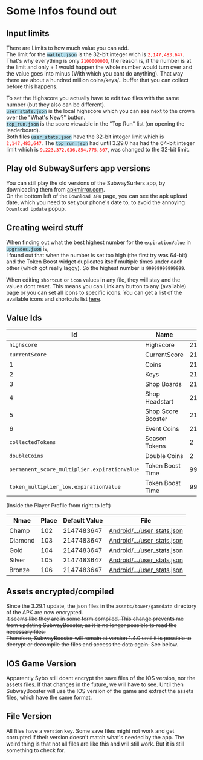 # Some Infos found out

## Input limits

<p>
There are Limits to how much value you can add.<br>
The limit for the <code style="background-color: lightblue;">wallet.json</code> is the 32-bit integer wich is <code style="color: red;">2,147,483,647</code>.
That's why everything is only <code style="color: red;">2100000000</code>, the reason is, if the number is at the limit and only + 1 would happen the whole number would turn over and the value goes into minus (With which you cant do anything). That way there are about a hundred million coins/keys/.. buffer that you can collect before this happens.
</p>

<p>
To set the Highscore you actually have to edit two files with the same number (but they also can be different).<br>
<code style="background-color: lightblue;">user_stats.json</code> is the local highscore which you can see next to the crown over the "What's New?" button.<br>
<code style="background-color: lightblue;">top_run.json</code> is the score viewable in the "Top Run" list (on opening the leaderboard).<br>
Both files <code style="background-color: lightblue;">user_stats.json</code> have the 32-bit integer limit which is <code style="color: red;">2,147,483,647</code>.
The <code style="background-color: lightblue;">top_run.json</code> had until 3.29.0 has had the 64-bit integer limit which is <code style="color: red;">9,223,372,036,854,775,807</code>, was changed to the 32-bit limit.
</p>

## Play old SubwaySurfers app versions

<p>
You can still play the old versions of the SubwaySurfers app, by downloading them from <a href="https://www.apkmirror.com/apk/sybo-games/subwaysurfers/">apkmirror.com</a>.<br>
On the bottom left of the <code>Download APK</code> page, you can see the apk upload date, which you need to set your phone's date to, to avoid the annoying <code>Download Update</code> popup.
</p>

## Creating weird stuff

<p>
When finding out what the best highest number for the <code>expirationValue</code> in <code style="background-color: lightblue;">upgrades.json</code> is,<br>
I found out that when the number is set too high (the first try was 64-bit) and the Token Boost widget duplicates itself multiple times under each other (which got really laggy).
So the highest number is <code>99999999999999</code>.
</p>

<p>
When editing <code>shortcut</code> or <code>icon</code> values in any file, they will stay and the values dont reset.
This means you can Link any button to any (available) page or you can set all icons to specific icons.
You can get a list of the available icons and shortcuts list <a href="stuff.json">here</a>.
</p>

## Value Ids

| Id                                           | Name               | Default Value   | File                                                            |
| -------------------------------------------- | ------------------ | --------------- | --------------------------------------------------------------- |
| `highscore`                                  | Highscore          | 2147483647      | [Android/.../user_stats.json](../src/profile/user_stats.json)   |
| `currentScore`                               | CurrentScore       | 2147483647      | [Android/.../top_run.json](../src/profile/top_run.json)         |
| 1                                            | Coins              | 2100000000      | [Android/.../wallet.json](../src/profile/wallet.json)           |
| 2                                            | Keys               | 2100000000      | [Android/.../wallet.json](../src/profile/wallet.json)           |
| 3                                            | Shop Boards        | 2100000000      | [Android/.../wallet.json](../src/profile/wallet.json)           |
| 4                                            | Shop Headstart     | 2100000000      | [Android/.../wallet.json](../src/profile/wallet.json)           |
| 5                                            | Shop Score Booster | 2100000000      | [Android/.../wallet.json](../src/profile/wallet.json)           |
| 6                                            | Event Coins        | 2100000000      | [Android/.../wallet.json](../src/profile/wallet.json)           |
| `collectedTokens`                            | Season Tokens      | 2               | [Android/.../season_hunt.json](../src/profile/season_hunt.json) |
| `doubleCoins`                                | Double Coins       | 2               | [Android/.../upgrades.json](../src/profile/upgrades.json)       |
| `permanent_score_multiplier.expirationValue` | Token Boost Time   | 999999999999999 | [Android/.../upgrades.json](../src/profile/upgrades.json)       |
| `token_multiplier_low.expirationValue`       | Token Boost Time   | 99999999999999  | [Android/.../upgrades.json](.src/profile/upgrades.json)         |

(Inside the Player Profile from right to left)

| Nmae    | Place | Default Value | File                                                          |
| ------- | ----- | ------------- | ------------------------------------------------------------- |
| Champ   | 102   | 2147483647    | [Android/.../user_stats.json](../src/profile/user_stats.json) |
| Diamond | 103   | 2147483647    | [Android/.../user_stats.json](../src/profile/user_stats.json) |
| Gold    | 104   | 2147483647    | [Android/.../user_stats.json](../src/profile/user_stats.json) |
| Silver  | 105   | 2147483647    | [Android/.../user_stats.json](../src/profile/user_stats.json) |
| Bronze  | 106   | 2147483647    | [Android/.../user_stats.json](./.src/profile/user_stats.json) |

## Assets encrypted/compiled

<p>
Since the 3.29.1 update, the json files in the <code>assets/tower/gamedata</code> directory of the APK are now encrypted. <br>
<s>It seems like they are in some form compiled. This change prevents me from updating SubwayBooster, as it is no longer possible to read the necessary files.<br>
Therefore, SubwayBooster will remain at version 1.4.0 until it is possible to decrypt or decompile the files and access the data again.</s>
See below.
</p>

## IOS Game Version

<p>
Apparently Sybo still dosnt encrypt the save files of the IOS version, nor the assets files.
If that changes in the future, we will have to see.
Until then SubwayBooster will use the IOS version of the game and extract the assets files, which have the same format.
</p>

## File Version

<p>
All files have a <code>version</code> key.
Some save files might not work and get corrupted if their version doesn't match what's needed by the app.
The weird thing is that not all files are like this and will still work.
But it is still something to check for.
</p>
